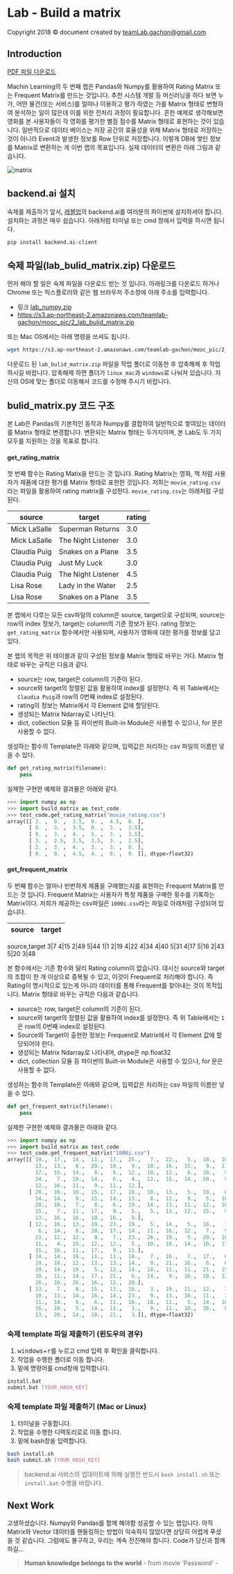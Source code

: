 Lab - Build a matrix
===============================
Copyright 2018 © document created by teamLab.gachon@gmail.com

## Introduction

[PDF 파일 다운로드](https://s3.ap-northeast-2.amazonaws.com/teamlab-gachon/mooc_pic/build_matrix.pdf)

Machin Learning의 두 번째 랩은 Pandas와 Numpy를 활용하여 Rating Matrix 또는 Frequent Matrix를 만드는 것입니다. 추천 시스템 개발 등 머신러닝을 하다 보면 누가, 어떤 물건(또는 서비스)를 얼마나 이용하고 평가 하였는 가를 Matrix 형태로 변형하여 분석하는 일이 많은데 이를 위한 전처리 과정이 필요합니다. 흔한 예제로 생각해보면 영화를 본 사용자들이 각 영화를 평가한 별점 점수를 Matrix 형태로 표현하는 것이 있습니다. 일반적으로 데이터 베이스는 저장 공간의 효율성을 위해 Matrix 형태로 저장하는 것이 아니라 Event과 발생한 정보를 Row 단위로 저장합니다. 이렇게 DB에 쌓인 정보를 Matrix로 변환하는 게 이번 랩의 목표입니다. 실제 데이터의 변환은 아래 그림과 같습니다.

![matrix](images/2018/01/matrix.png)

## backend.ai 설치
숙제를 제출하기 앞서, [레블업](http://www.lablup.com/)의 backend.ai를 여러분의 파이썬에 설치하셔야 합니다. 설치하는 과정은 매우 쉽습니다. 아래처럼 터미널 또는 cmd 창에서 입력을 하시면 됩니다.

```bash
pip install backend.ai-client
```

## 숙제 파일(lab_bulid_matrix.zip) 다운로드
 먼저 해야 할 일은 숙제 파일을 다운로드 받는 것 입니다. 아래링크를 다운로드 하거나 Chrome 또는 익스플로러와 같은 웹 브라우저 주소창에 아래 주소를 입력합니다.

 - 링크 [lab_numpy.zip](https://s3.ap-northeast-2.amazonaws.com/teamlab-gachon/mooc_pic/2_lab_lab_bulid_matrix.zip)
 - https://s3.ap-northeast-2.amazonaws.com/teamlab-gachon/mooc_pic/2_lab_bulid_matrix.zip

 또는 Mac OS에서는 아래 명령을 쓰셔도 됩니다.
 ```bash
 wget https://s3.ap-northeast-2.amazonaws.com/teamlab-gachon/mooc_pic/2_lab_bulid_matrix.zip
 ```

 다운로드 된 `lab_bulid_matrix.zip` 파일을 작업 폴더로 이동한 후 압축해제 후 작업하시길 바랍니다.
 압축해제 하면 폴더가 `linux_mac`과 `windows`로 나눠져 있습니다. 자신의 OS에 맞는 폴더로 이동해서 코드를 수정해 주시기 바랍니다.


## bulid_matrix.py 코드 구조
본 Lab은 Pandas의 기본적인 동작과 Numpy를 결합하여 일반적으로 쌓여있는 데이터를 Matrix 형태로 변경합니다. 변환되는 Matrix 형태는 두가지이며, 본 Lab도 두 가지 모두를 지원하는 것을 목표로 합니다.

#### get_rating_matrix
첫 번째 함수는 Rating Matix을 만드는 것 입니다. Rating Matrix는 영화, 책 처럼 사용자가 제품에 대한 평가를 Matrix 형태로 표현한 것입니다. 저희는 `movie_rating.csv`라는 파일을 활용하여 rating matrix를 구성한다. `movie_rating.csv`는 아래처럼 구성된다.

source  |target   | rating
--|---|--
Mick LaSalle|Superman Returns|3.0
Mick LaSalle|The Night Listener|3.0
Claudia Puig|Snakes on a Plane|3.5
Claudia Puig|Just My Luck|3.0
Claudia Puig|The Night Listener|4.5
Lisa Rose|Lady in the Water|2.5
Lisa Rose|Snakes on a Plane|3.5

본 랩에서 다루는 모든 csv파일의 column은 source, target으로 구성되며, source는 row의 index 정보가, target는 column의 기준 정보가 된다. rating 정보는 `get_rating_matrix` 함수에서만 사용되며, 사용자가 영화에 대한 평가를 정보를 담고 있다.

본 랩의 목적은 위 테이블과 같이 구성된 정보를 Matrix 형태로 바꾸는 거다. Matrix 형태로 바꾸는 규칙은 다음과 같다.
- source는 row, target은 column의 기준이 된다.
- source와 target의 정렬된 값을 활용하여 index를 설정한다. 즉 위 Table에서는 `Claudia Puig`과 row의 0번째 index로 설정된다.
- rating의 정보는 Matrix에서 각 Element 값에 할당된다.
- 생성되는 Matrix Ndarray로 나타난다.
- dict, collection 모듈 등 파이썬의 Built-in Module은 사용할 수 있으나, for 문은 사용할 수 없다.

생성하는 함수의 Template은 아래와 같으며, 입력값은 처리하는 csv 파일의 이름만 넣을 수 있다.
```python
def get_rating_matrix(filename):
    pass
```
실제한 구현한 예제와 결과물은 아래와 같다.
```python
>>> import numpy as np
>>> import build_matrix as test_code
>>> test_code.get_rating_matrix("movie_rating.csv")
array([[ 3. ,  0. ,  3.5,  0. ,  4.5,  0. ],
       [ 0. ,  3. ,  3.5,  0. ,  3. ,  3.5],
       [ 0. ,  3. ,  4. ,  5. ,  3. ,  3.5],
       [ 3. ,  2.5,  3.5,  3.5,  3. ,  2.5],
       [ 2. ,  3. ,  4. ,  3. ,  3. ,  0. ],
       [ 0. ,  0. ,  4.5,  4. ,  0. ,  0. ]], dtype=float32)
```

#### get_frequent_matrix
두 번째 함수는 얼마나 빈번하게 제품을 구매했는지를 표현하는 Frequent Matrix를 만드는 것 입니다. Frequent Matrix는 사용자가 특정 제품을 구매한 횟수를 기록하는 Matrix이다. 저희가 제공하는 csv파일은 `1000i.csv`라는 파일로 아래처럼 구성되어 있습니다.

source  |target   
--|---
source,target
3|7
4|15
2|49
5|44
1|1
2|19
4|22
4|34
4|40
5|31
4|17
5|16
2|43
5|20
3|48

본 함수에서는 기존 함수와 달리 Rating column이 없습니다. 대시신 source와 target의 조합이 한 개 이상으로 중복될 수 있고, 이것이 Frequent로 처리해야 합니다. 즉 Rating이 명시적으로 있는게 아니라 데이터를 통해 Frequent를 찾아내는 것이 목적입니다. Matrix 형태로 바꾸는 규칙은 다음과 같습니다.
- source는 row, target은 column의 기준이 된다.
- source와 target의 정렬된 값을 활용하여 index를 설정한다. 즉 위 Table에서는 `1`은 row의 0번째 index로 설정된다.
- Source와 Target이 출현한 정보는 Frequent로 Matrix에서 각 Element 값에 할당되어야 한다.
- 생성되는 Matrix Ndarray로 나타내며, dtype은 np.float32
- dict, collection 모듈 등 파이썬의 Built-in Module은 사용할 수 있으나, for 문은 사용할 수 없다.


생성하는 함수의 Template은 아래와 같으며, 입력값은 처리하는 csv 파일의 이름만 넣을 수 있다.
```python
def get_frequent_matrix(filename):
    pass
```
실제한 구현한 예제와 결과물은 아래와 같다.
```python
>>> import numpy as np
>>> import build_matrix as test_code
>>> test_code.get_frequent_matrix("1000i.csv")
array([[ 19.,  17.,  14.,  11.,  17.,  25.,   7.,  22.,   5.,  18.,  10.,
         13.,  13.,   8.,  20.,  10.,   9.,  10.,  16.,  15.,   9.,  11.,
         17.,  15.,  14.,   8.,   6.,  12.,  18.,  12.,   6.,  18.,   9.,
         24.,   7.,  19.,  14.,   6.,   4.,  12.,  15.,  14.,  20.,   9.,
         12.,  16.,  11.,   9.,  11.,  12.],
       [ 20.,  16.,  10.,  15.,  17.,  18.,  10.,  13.,   5.,  19.,   8.,
         14.,  14.,   9.,  15.,  14.,  13.,   8.,  12.,   9.,   5.,  10.,
         28.,  18.,   7.,   8.,   6.,  19.,  14.,  13.,  11.,  12.,  18.,
         15.,   7.,  11.,  17.,   9.,   5.,   5.,  13.,  12.,  15.,   9.,
         13.,  16.,  16.,  10.,  16.,   9.],
       [ 12.,  16.,  13.,  19.,  23.,  19.,   5.,  14.,   5.,  18.,   7.,
          6.,  14.,   8.,  20.,  17.,  14.,  11.,  16.,  12.,   7.,   9.,
         23.,  12.,  12.,   8.,   7.,  23.,  26.,  10.,   9.,  20.,  16.,
         11.,   4.,  19.,  12.,  12.,   5.,  10.,  10.,  14.,  10.,  17.,
         15.,  16.,  11.,  17.,   9.,  11.],
       [ 14.,  14.,  19.,  11.,  11.,  18.,   7.,  16.,   7.,  17.,   6.,
         19.,  18.,  12.,  13.,  13.,  14.,   9.,  21.,  16.,   6.,   6.,
         19.,  14.,  19.,   5.,  12.,  14.,  18.,  11.,  11.,  21.,  15.,
         10.,  11.,  14.,  17.,  21.,   6.,  14.,   9.,  16.,  18.,  12.,
         16.,  16.,  26.,  16.,  12.,  20.],
       [ 13.,   7.,   8.,  15.,  13.,  16.,   3.,  19.,  11.,  12.,   7.,
         10.,  13.,  14.,  16.,  14.,  23.,   9.,  13.,  10.,  11.,   3.,
         11.,  14.,   9.,   6.,  11.,  16.,  18.,  11.,   5.,  14.,  10.,
         16.,  10.,   5.,  14.,  11.,   3.,   9.,  11.,  10.,  16.,   8.,
         13.,  20.,  14.,  18.,  21.,   3.]], dtype=float32)
```

### 숙제 template 파일 제출하기 (윈도우의 경우)
1. <kbd>windows</kbd><sup id="windows"></sup>+<kbd>r</kbd>를 누르고 cmd 입력 후 확인을 클릭합니다.
2. 작업을 수행한 폴더로 이동 합니다.
3. 밑에 명령어를 cmd창에 입력합니다.
```bash
install.bat
submit.bat [YOUR_HASH_KEY]
```

### 숙제 template 파일 제출하기 (Mac or Linux)
1. 터미널을 구동합니다.
2. 작업을 수행한 디렉토리로로 이동 합니다.
3. 밑에 bash창을 입력합니다.
```bash
bash install.sh
bash submit.sh [YOUR_HASH_KEY]
```
> backend.ai 서비스의 업데이트에 의해 실행전 반드시 `bash install.sh` 또는 `install.bat` 수행을 바랍니다.

## Next Work
고생하셨습니다. Numpy와 Pandas를 함께 해야함 성공할 수 있는 랩입니다. 아직 Matrix와 Vector 데이터를 핸들링하는 방법이 익숙하지 않았다면 상당히 어렵게 푸셨을 것 같습니다. 그럼에도 불구하고, 우리는 계속 전진해야 합니다. Code가 당신과 함께 하길...

> **Human knowledge belongs to the world** - from movie 'Password' -
